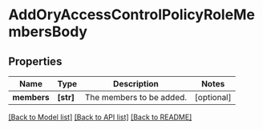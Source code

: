 # AddOryAccessControlPolicyRoleMembersBody

## Properties
Name | Type | Description | Notes
------------ | ------------- | ------------- | -------------
**members** | **[str]** | The members to be added. | [optional] 

[[Back to Model list]](../README.md#documentation-for-models) [[Back to API list]](../README.md#documentation-for-api-endpoints) [[Back to README]](../README.md)


